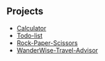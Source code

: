 ## Projects
- [Calculator](./Calculator/README.md)
- [Todo-list](./Todo-list/README.md)
- [Rock-Paper-Scissors](./Rock-Paper-Scissors/README.md)
- [WanderWise-Travel-Advisor](./WanderWise-Travel-Advisor/README.md)